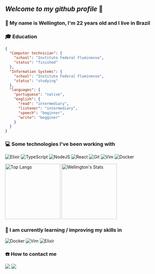 ## _Welcome to my github profile_ :wave: 

### :man: My name is Wellington, I'm 22 years old and I live in Brazil 

### :mortar_board: Education

```json
{
  "Computer technician": {
    "school": "Instituto Federal Fluminense",
    "status": "finished"
  },
  "Information Systems": {
    "school": "Instituto Federal Fluminense",
    "status": "studying"
  },
  "languages": {
    "portuguese": "native",
    "english": {
      "read": "intermediary",
      "listener": "intermediary",
      "speech": "beginner",
      "write": "begginer"
    }
  }
}
```

### :computer: Some technologies I've been working with

<img alt="Elixir" src="https://img.shields.io/badge/elixir-%234B275F.svg?style=for-the-badge&logo=elixir&logoColor=white"> <img alt="TypeScript" src="https://img.shields.io/badge/typescript-%23007ACC.svg?style=for-the-badge&logo=typescript&logoColor=white"/> <img alt="NodeJS" src="https://img.shields.io/badge/node.js-%2343853D.svg?style=for-the-badge&logo=node-dot-js&logoColor=white"/> <img alt="React" src="https://img.shields.io/badge/react-%2320232a.svg?style=for-the-badge&logo=react&logoColor=%2361DAFB"/>  <img alt="Git" src="https://img.shields.io/badge/git-%23F05033.svg?style=for-the-badge&logo=git&logoColor=white"/>  <img alt="Vim" src="https://img.shields.io/badge/VIM-%2311AB00.svg?style=for-the-badge&logo=vim&logoColor=white"> <img alt="Docker" src="https://img.shields.io/badge/docker-%230db7ed.svg?style=for-the-badge&logo=docker&logoColor=white"/>

<img alt="Top Langs" height="180em" src="https://github-readme-stats.vercel.app/api/top-langs/?username=wellingtonbp&layout=compact" /> <img alt="Wellington's Stats" height="180em" src="https://github-readme-stats.vercel.app/api?username=wellingtonbp&show_icons=true" />

### :notebook: I am currently learning / improving my skills in

<img alt="Docker" src="https://img.shields.io/badge/docker-%230db7ed.svg?style=for-the-badge&logo=docker&logoColor=white"/> <img alt="Vim" src="https://img.shields.io/badge/VIM-%2311AB00.svg?style=for-the-badge&logo=vim&logoColor=white"> <img alt="Elixir" src="https://img.shields.io/badge/elixir-%234B275F.svg?style=for-the-badge&logo=elixir&logoColor=white">

### :phone: How to contact me

[<img src="https://img.shields.io/badge/Gmail-D14836?style=for-the-badge&logo=gmail&logoColor=white"/>](mailto:wellingtonpacheco14@gmail.com) [<img src="https://img.shields.io/badge/Twitter-1DA1F2?style=for-the-badge&logo=twitter&logoColor=white" />](https://twitter.com/_WBPacheco)

